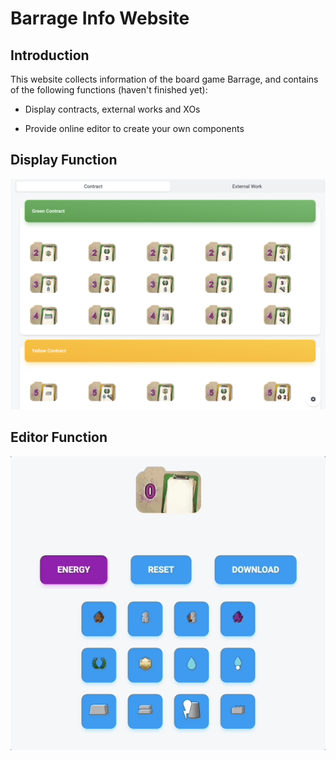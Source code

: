 # Barrage Info Website



## Introduction



This website collects information of the board game Barrage, and contains of the following functions (haven't finished yet):

- Display contracts, external works and XOs

- Provide online editor to create your own components

  

## Display Function



![img](images/display.png)



## Editor Function



![img.png](images/demo.gif)
